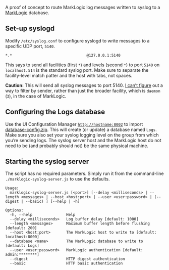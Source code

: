 A proof of concept to route MarkLogic log messages written to syslog to a [MarkLogic](http://developer.marklogic.com/) database. 
## Set-up syslogd

Modify `/etc/syslog.conf` to configure syslogd to write messages to a specific UDP port, `5140`.

```
*.*									@127.0.0.1:5140
```

This says to send all facilities (first `*`) and levels (second `*`) to port `5140` on `localhost`. `514` is the standard syslog port. Make sure to separate the facility-level match patter and the host with tabs, not spaces.

**Caution:** This will send all syslog messages to port 5140. [I can’t figure](https://superuser.com/questions/844050/syslogd-filter-by-sender) out a way to filter by sender, rather than just the broader facility, which is `daemon` (`3`), in the case of MarkLogic.

## Configuring the Logs database

Use the UI Configuration Manager [`http://hostname:8002`](http://localhost:8002/) to import [database-config.zip](/jmakeig/marklogic-syslog-server/blob/master/config/database-config.zip?raw=true). This will create (or update) a database named `Logs`. Make sure you also set your syslog logging level on the group from which you’re sending logs. The syslog server host and the MarkLogic host do not need to be (and probably should not) be the same physical machine.

## Starting the syslog server

The script has no required parameters. Simply run it from the command-line `./marklogic-syslog-server.js` to use the defaults. 

```
Usage:
  marklogic-syslog-server.js [<port>] [--delay <milliseconds> | --length <messages> | --host <host:port> | --user <user:password> | (--digest | --basic) ] [--help | -h]

Options:
  -h, --help               Help
  --delay <milliseconds>   Log buffer delay [default: 1000]
  --length <messages>      Maximum buffer length before flushing [default: 200]
  --host <host:port>       The MarkLogic host to write to [default: localhost:8000]
  --database <name>        The MarkLogic database to write to [default: Logs]
  --user <user:password>   MarkLogic authentication [default: admin:********]
  --digest                 HTTP digest authentication
  --basic                  HTTP basic authentication
```

